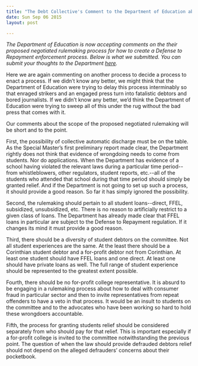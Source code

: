 ```yaml
---
title: "The Debt Collective's Comment to the Department of Education about Negotiated Rulemaking"
date: Sun Sep 06 2015
layout: post

---
```


*The Department of Education is now accepting comments on the their proposed negotiated rulemaking process for how to create a Defense to Repayment enforcement process. Below is what we submitted. You can submit your thoughts to the Department [here](http://www.regulations.gov/#!submitComment;D=ED-2015-OPE-0103-0001).*

Here we are again commenting on another process to decide a process to enact a process. If we didn’t know any better, we might think that the Department of Education were trying to delay this process interminably so that enraged strikers and an engaged press turn into fatalistic debtors and bored journalists. If we didn’t know any better, we’d think the Department of Education were trying to sweep all of this under the rug without the bad press that comes with it.

Our comments about the scope of the proposed negotiated rulemaking will be short and to the point.

First, the possibility of collective automatic discharge must be on the table. As the Special Master’s first preliminary report made clear, the Department rightly does not think that evidence of wrongdoing needs to come from students. Nor do applications. When the Department has evidence of a school having violated the relevant laws during a particular time period--from whistleblowers, other regulators, student reports, etc.--all of the students who attended that school during that time period should simply be granted relief. And if the Department is not going to set up such a process, it should provide a good reason. So far it has simply ignored the possibility.

Second, the rulemaking should pertain to all student loans--direct, FFEL, subsidized, unsubsidized, etc. There is no reason to artificially restrict to a given class of loans. The Department has already made clear that FFEL loans in particular are subject to the Defense to Repayment regulation. If it changes its mind it must provide a good reason.

Third, there should be a diversity of student debtors on the committee. Not all student experiences are the same. At the least there should be a Corinthian student debtor and a for-profit debtor not from Corinthian. At least one student should have FFEL loans and one direct. At least one should have private loans as well. The full range of student experience should be represented to the greatest extent possible.

Fourth, there should be no for-profit college representative. It is absurd to be engaging in a rulemaking process about how to deal with consumer fraud in particular sector and then to invite representatives from repeat offenders to have a veto in that process. It would be an insult to students on the committee and to the advocates who have been working so hard to hold these wrongdoers accountable.

Fifth, the process for granting students relief should be considered separately from who should pay for that relief. This is important especially if a for-profit college is invited to the committee notwithstanding the previous point. The question of when the law should provide defrauded debtors relief should not depend on the alleged defrauders’ concerns about their pocketbook.